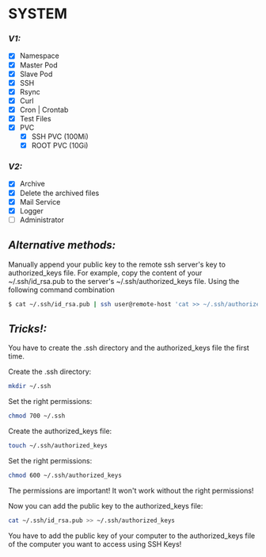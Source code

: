 # SYSTEM

### **_V1:_**
- [x] Namespace
- [x] Master Pod
- [x] Slave Pod
- [x] SSH
- [x] Rsync
- [x] Curl
- [x] Cron | Crontab
- [x] Test Files
- [x] PVC
    - [x] SSH PVC (100Mi)
    - [x] ROOT PVC (10Gi)

### **_V2:_**
- [x] Archive
- [x] Delete the archived files
- [x] Mail Service
- [x] Logger
- [ ] Administrator

## _Alternative methods:_
Manually append your public key to the remote ssh server's key to authorized_keys file. For example, copy the content of your ~/.ssh/id_rsa.pub to the server's ~/.ssh/authorized_keys file.
Using the following command combination

```sh
$ cat ~/.ssh/id_rsa.pub | ssh user@remote-host 'cat >> ~/.ssh/authorized_keys'
```

## _Tricks!:_
You have to create the .ssh directory and the authorized_keys file the first time.

Create the .ssh directory:
```sh
mkdir ~/.ssh
```

Set the right permissions:
```sh
chmod 700 ~/.ssh
```

Create the authorized_keys file:
```sh
touch ~/.ssh/authorized_keys
```

Set the right permissions:
```sh
chmod 600 ~/.ssh/authorized_keys
```

The permissions are important! It won't work without the right permissions!

Now you can add the public key to the authorized_keys file:

```sh
cat ~/.ssh/id_rsa.pub >> ~/.ssh/authorized_keys
```

You have to add the public key of your computer to the authorized_keys file of the computer you want to access using SSH Keys!